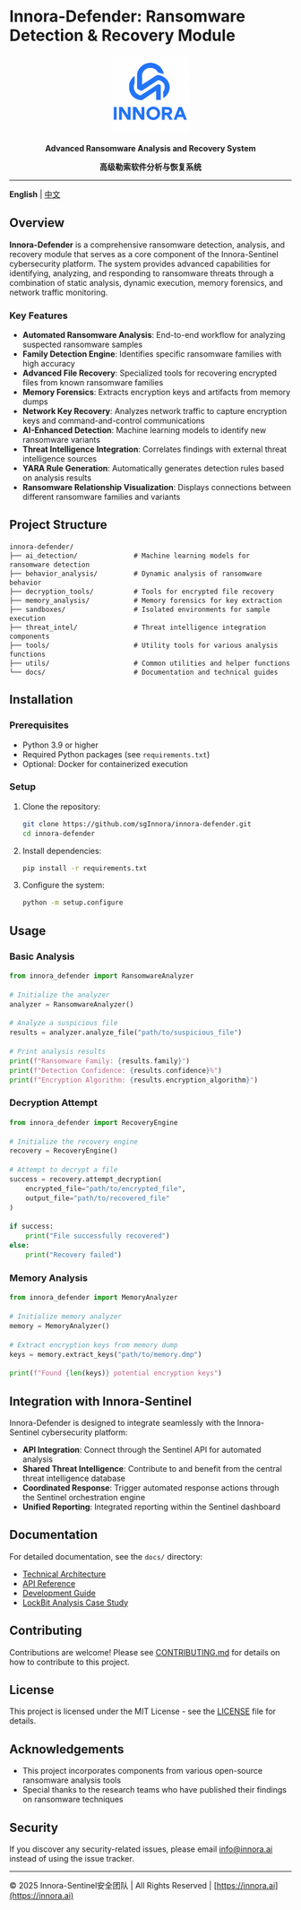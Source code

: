 # Innora-Defender: Ransomware Detection & Recovery Module

<div align="center">
<p>
    <img width="140" src="screenshots/logo.png" alt="Innora-Defender logo">
</p>
<p>
    <b>Advanced Ransomware Analysis and Recovery System</b>
</p>
<p>
    <b>高级勒索软件分析与恢复系统</b>
</p>
</div>

---

**English** | [中文](./README_CN.md)

## Overview

**Innora-Defender** is a comprehensive ransomware detection, analysis, and recovery module that serves as a core component of the Innora-Sentinel cybersecurity platform. The system provides advanced capabilities for identifying, analyzing, and responding to ransomware threats through a combination of static analysis, dynamic execution, memory forensics, and network traffic monitoring.

### Key Features

- **Automated Ransomware Analysis**: End-to-end workflow for analyzing suspected ransomware samples
- **Family Detection Engine**: Identifies specific ransomware families with high accuracy
- **Advanced File Recovery**: Specialized tools for recovering encrypted files from known ransomware families
- **Memory Forensics**: Extracts encryption keys and artifacts from memory dumps
- **Network Key Recovery**: Analyzes network traffic to capture encryption keys and command-and-control communications
- **AI-Enhanced Detection**: Machine learning models to identify new ransomware variants
- **Threat Intelligence Integration**: Correlates findings with external threat intelligence sources
- **YARA Rule Generation**: Automatically generates detection rules based on analysis results
- **Ransomware Relationship Visualization**: Displays connections between different ransomware families and variants

## Project Structure

```
innora-defender/
├── ai_detection/              # Machine learning models for ransomware detection
├── behavior_analysis/         # Dynamic analysis of ransomware behavior
├── decryption_tools/          # Tools for encrypted file recovery
├── memory_analysis/           # Memory forensics for key extraction
├── sandboxes/                 # Isolated environments for sample execution
├── threat_intel/              # Threat intelligence integration components
├── tools/                     # Utility tools for various analysis functions
├── utils/                     # Common utilities and helper functions
└── docs/                      # Documentation and technical guides
```

## Installation

### Prerequisites

- Python 3.9 or higher
- Required Python packages (see `requirements.txt`)
- Optional: Docker for containerized execution

### Setup

1. Clone the repository:
   ```bash
   git clone https://github.com/sgInnora/innora-defender.git
   cd innora-defender
   ```

2. Install dependencies:
   ```bash
   pip install -r requirements.txt
   ```

3. Configure the system:
   ```bash
   python -m setup.configure
   ```

## Usage

### Basic Analysis

```python
from innora_defender import RansomwareAnalyzer

# Initialize the analyzer
analyzer = RansomwareAnalyzer()

# Analyze a suspicious file
results = analyzer.analyze_file("path/to/suspicious_file")

# Print analysis results
print(f"Ransomware Family: {results.family}")
print(f"Detection Confidence: {results.confidence}%")
print(f"Encryption Algorithm: {results.encryption_algorithm}")
```

### Decryption Attempt

```python
from innora_defender import RecoveryEngine

# Initialize the recovery engine
recovery = RecoveryEngine()

# Attempt to decrypt a file
success = recovery.attempt_decryption(
    encrypted_file="path/to/encrypted_file",
    output_file="path/to/recovered_file"
)

if success:
    print("File successfully recovered")
else:
    print("Recovery failed")
```

### Memory Analysis

```python
from innora_defender import MemoryAnalyzer

# Initialize memory analyzer
memory = MemoryAnalyzer()

# Extract encryption keys from memory dump
keys = memory.extract_keys("path/to/memory.dmp")

print(f"Found {len(keys)} potential encryption keys")
```

## Integration with Innora-Sentinel

Innora-Defender is designed to integrate seamlessly with the Innora-Sentinel cybersecurity platform:

- **API Integration**: Connect through the Sentinel API for automated analysis
- **Shared Threat Intelligence**: Contribute to and benefit from the central threat intelligence database
- **Coordinated Response**: Trigger automated response actions through the Sentinel orchestration engine
- **Unified Reporting**: Integrated reporting within the Sentinel dashboard

## Documentation

For detailed documentation, see the `docs/` directory:
- [Technical Architecture](docs/PROJECT_OVERVIEW.md)
- [API Reference](docs/IMPLEMENTATION_SUMMARY.md)
- [Development Guide](docs/FUTURE_DEVELOPMENT_PLAN.md)
- [LockBit Analysis Case Study](docs/LOCKBIT_DECRYPTION_OPTIMIZATION.md)

## Contributing

Contributions are welcome! Please see [CONTRIBUTING.md](CONTRIBUTING.md) for details on how to contribute to this project.

## License

This project is licensed under the MIT License - see the [LICENSE](LICENSE) file for details.

## Acknowledgements

- This project incorporates components from various open-source ransomware analysis tools
- Special thanks to the research teams who have published their findings on ransomware techniques

## Security

If you discover any security-related issues, please email info@innora.ai instead of using the issue tracker.

---

© 2025 Innora-Sentinel安全团队 | All Rights Reserved | [https://innora.ai](https://innora.ai)